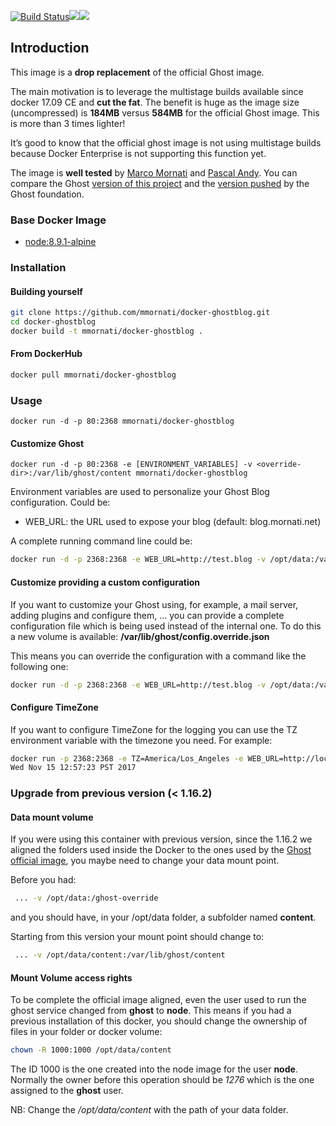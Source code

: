 [![Build Status](https://travis-ci.org/mmornati/docker-ghostblog.svg)](https://travis-ci.org/mmornati/docker-ghostblog)[![](https://images.microbadger.com/badges/image/mmornati/docker-ghostblog.svg)](https://microbadger.com/images/mmornati/docker-ghostblog "Get your own image badge on microbadger.com")[![](https://images.microbadger.com/badges/version/mmornati/docker-ghostblog.svg)](https://microbadger.com/images/mmornati/docker-ghostblog "Get your own version badge on microbadger.com")

## Introduction

This image is a **drop replacement** of the official Ghost image.

The main motivation is to leverage the multistage builds available since docker 17.09 CE and **cut the fat**. The benefit is huge as the image size (uncompressed) is **184MB** versus **584MB** for the official Ghost image. This is more than 3 times lighter!

It’s good to know that the official ghost image is not using multistage builds because Docker Enterprise is not supporting this function yet.

The image is **well tested** by [Marco Mornati](https://twitter.com/marcomornati) and [Pascal Andy](https://twitter.com/askpascalandy). You can compare the Ghost [version of this project](https://github.com/mmornati/docker-ghostblog/blob/master/Dockerfile#L6) and the [version pushed](https://github.com/TryGhost/Ghost/releases) by the Ghost foundation.

### Base Docker Image

* [node:8.9.1-alpine](https://registry.hub.docker.com/_/node/)

### Installation

#### Building yourself

```bash
git clone https://github.com/mmornati/docker-ghostblog.git
cd docker-ghostblog
docker build -t mmornati/docker-ghostblog .
```

#### From DockerHub

```bash
docker pull mmornati/docker-ghostblog
```

### Usage

    docker run -d -p 80:2368 mmornati/docker-ghostblog

#### Customize Ghost

    docker run -d -p 80:2368 -e [ENVIRONMENT_VARIABLES] -v <override-dir>:/var/lib/ghost/content mmornati/docker-ghostblog

Environment variables are used to personalize your Ghost Blog configuration. Could be:

* WEB_URL: the URL used to expose your blog (default: blog.mornati.net)

A complete running command line could be:

```bash
docker run -d -p 2368:2368 -e WEB_URL=http://test.blog -v /opt/data:/var/lib/ghost/content mmornati/docker-ghostblog
```

#### Customize providing a custom configuration

If you want to customize your Ghost using, for example, a mail server, adding plugins and configure them, ... you can provide a complete configuration file which is being used instead of the internal one.
To do this a new volume is available: **/var/lib/ghost/config.override.json**

This means you can override the configuration with a command like the following one:

```bash
docker run -d -p 2368:2368 -e WEB_URL=http://test.blog -v /opt/data:/var/lib/ghost/content -v /opt/myconfiguration.json:/var/lib/ghost/config.override.json mmornati/docker-ghostblog
```

#### Configure TimeZone
If you want to configure TimeZone for the logging you can use the TZ environment variable with the timezone you need. For example:

```bash
docker run -p 2368:2368 -e TZ=America/Los_Angeles -e WEB_URL=http://localhost:2368 mmornati/docker-ghostblog date
Wed Nov 15 12:57:23 PST 2017
```

### Upgrade from previous version (< 1.16.2)

#### Data mount volume

If you were using this container with previous version, since the 1.16.2 we aligned the folders used inside the Docker to the ones used by the [Ghost official image](https://hub.docker.com/_/ghost/), you maybe need to change your data mount point.

Before you had:

```bash
 ... -v /opt/data:/ghost-override
```

and you should have, in your /opt/data folder, a subfolder named **content**.

Starting from this version your mount point should change to:

```bash
 ... -v /opt/data/content:/var/lib/ghost/content
```

#### Mount Volume access rights

To be complete the official image aligned, even the user used to run the ghost service changed from **ghost** to **node**.
This means if you had a previous installation of this docker, you should change the ownership of files in your folder or docker volume:

```bash
chown -R 1000:1000 /opt/data/content
```

The ID 1000 is the one created into the node image for the user **node**. Normally the owner before this operation should be *1276* which is the one assigned to the **ghost** user.

NB: Change the */opt/data/content* with the path of your data folder.